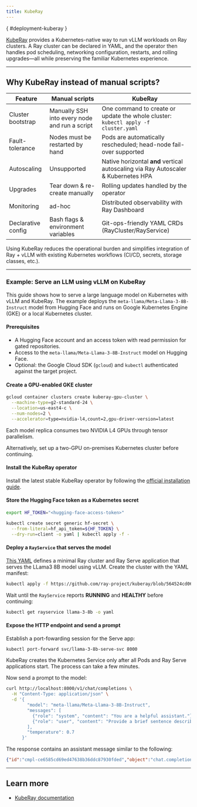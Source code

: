 ```yaml
---
title: KubeRay
---
```

[](){ #deployment-kuberay }

[KubeRay](https://github.com/ray-project/kuberay) provides a Kubernetes-native way to run vLLM workloads on Ray clusters.
A Ray cluster can be declared in YAML, and the operator then handles pod scheduling, networking configuration, restarts, and rolling upgrades—all while preserving the familiar Kubernetes experience.

---

## Why KubeRay instead of manual scripts?

| Feature | Manual scripts | KubeRay |
|---------|-----------------------------------------------------------|---------|
| Cluster bootstrap | Manually SSH into every node and run a script | One command to create or update the whole cluster: `kubectl apply -f cluster.yaml` |
| Fault-tolerance | Nodes must be restarted by hand | Pods are automatically rescheduled; head-node fail-over supported |
| Autoscaling | Unsupported | Native horizontal **and** vertical autoscaling via Ray Autoscaler & Kubernetes HPA |
| Upgrades | Tear down & re-create manually | Rolling updates handled by the operator |
| Monitoring | ad-hoc | Distributed observability with Ray Dashboard |
| Declarative config | Bash flags & environment variables | Git-ops-friendly YAML CRDs (RayCluster/RayService) |

Using KubeRay reduces the operational burden and simplifies integration of Ray + vLLM with existing Kubernetes workflows (CI/CD, secrets, storage classes, etc.).

---

### Example: Serve an LLM using vLLM on KubeRay

This guide shows how to serve a large language model on Kubernetes with vLLM and KubeRay. The example deploys the `meta-llama/Meta-Llama-3-8B-Instruct` model from Hugging Face and runs on Google Kubernetes Engine (GKE) or a local Kubernetes cluster.


#### Prerequisites

* A Hugging Face account and an access token with read permission for gated
  repositories.
* Access to the `meta-llama/Meta-Llama-3-8B-Instruct` model on Hugging Face.
* Optional: the Google Cloud SDK (`gcloud`) and `kubectl` authenticated against the target
  project.

#### Create a GPU-enabled GKE cluster

```bash
gcloud container clusters create kuberay-gpu-cluster \
  --machine-type=g2-standard-24 \
  --location=us-east4-c \
  --num-nodes=2 \
  --accelerator=type=nvidia-l4,count=2,gpu-driver-version=latest
```

Each model replica consumes two NVIDIA L4 GPUs through tensor parallelism.

Alternatively, set up a two-GPU on-premises Kubernetes cluster before continuing.

#### Install the KubeRay operator

Install the latest stable KubeRay operator by following the [official installation guide](https://docs.ray.io/en/latest/cluster/kubernetes/getting-started/kuberay-operator-installation.html).

#### Store the Hugging Face token as a Kubernetes secret

```bash
export HF_TOKEN="<hugging-face-access-token>"

kubectl create secret generic hf-secret \
  --from-literal=hf_api_token=${HF_TOKEN} \
  --dry-run=client -o yaml | kubectl apply -f -
```

#### Deploy a `RayService` that serves the model

[This YAML](https://github.com/ray-project/kuberay/blob/564524cd0690cc4e389fd9e484959626fa15b0ce/ray-operator/config/samples/vllm/ray-service.vllm.yaml) defines a minimal Ray cluster and Ray Serve application that serves the LLama3 8B model using vLLM.
Create the cluster with the YAML manifest:


```bash
kubectl apply -f https://github.com/ray-project/kuberay/blob/564524cd0690cc4e389fd9e484959626fa15b0ce/ray-operator/config/samples/vllm/ray-service.vllm.yaml
```

Wait until the `RayService` reports **RUNNING** and **HEALTHY** before continuing:

```bash
kubectl get rayservice llama-3-8b -o yaml
```


#### Expose the HTTP endpoint and send a prompt

Establish a port-fowarding session for the Serve app:

```bash
kubectl port-forward svc/llama-3-8b-serve-svc 8000
```

KubeRay creates the Kubernetes Service only after all Pods and Ray Serve applications start. The process can take a few minutes.

Now send a prompt to the model:

```bash
curl http://localhost:8000/v1/chat/completions \
  -H "Content-Type: application/json" \
  -d '{
        "model": "meta-llama/Meta-Llama-3-8B-Instruct",
        "messages": [
          {"role": "system", "content": "You are a helpful assistant."},
          {"role": "user", "content": "Provide a brief sentence describing the Ray open-source project."}
        ],
        "temperature": 0.7
      }'
```

The response contains an assistant message similar to the following:

```json
{"id":"cmpl-ce6585cd69ed47638b36ddc87930fded","object":"chat.completion","created":1723161873,"model":"meta-llama/Meta-Llama-3-8B-Instruct","choices":[{"index":0,"message":{"role":"assistant","content":"The Ray open-source project is a high-performance distributed computing framework that allows users to scale Python applications and machine learning models to thousands of nodes, supporting distributed data processing, distributed machine learning, and distributed analytics."},"logprobs":null,"finish_reason":"stop","stop_reason":null}],"usage":{"prompt_tokens":32,"total_tokens":74,"completion_tokens":42}}
```

---

## Learn more

* [KubeRay documentation](https://docs.ray.io/en/latest/cluster/kubernetes/index.html)